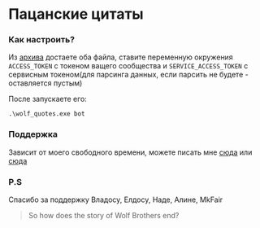 # Пацанские цитаты

### Как настроить?
Из [архива](https://github.com/DuckerMan/wolf_quotes/releases) достаете оба файла, ставите переменную окружения `ACCESS_TOKEN` с токеном ващего сообщества и `SERVICE_ACCESS_TOKEN` с сервисным токеном(для парсинга данных, если парсить не будете - оставляется пустым)

После запускаете его:
```
.\wolf_quotes.exe bot
```


### Поддержка
Зависит от моего свободного времени, можете писать мне [сюда](https://vk.me/DuckerManIt) или [сюда](https://t.me/DuckerMan)

### P.S
Спасибо за поддержку Владосу, Елдосу, Наде, Алине, MkFair
> So how does the story of Wolf Brothers end?